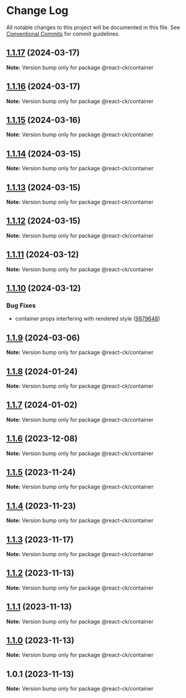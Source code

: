 # Change Log

All notable changes to this project will be documented in this file.
See [Conventional Commits](https://conventionalcommits.org) for commit guidelines.

## [1.1.17](https://github.com/abelflopes/react-ck/compare/@react-ck/container@1.1.16...@react-ck/container@1.1.17) (2024-03-17)

**Note:** Version bump only for package @react-ck/container





## [1.1.16](https://github.com/abelflopes/react-ck/compare/@react-ck/container@1.1.15...@react-ck/container@1.1.16) (2024-03-17)

**Note:** Version bump only for package @react-ck/container





## [1.1.15](https://github.com/abelflopes/react-ck/compare/@react-ck/container@1.1.14...@react-ck/container@1.1.15) (2024-03-16)

**Note:** Version bump only for package @react-ck/container





## [1.1.14](https://github.com/abelflopes/react-ck/compare/@react-ck/container@1.1.13...@react-ck/container@1.1.14) (2024-03-15)

**Note:** Version bump only for package @react-ck/container





## [1.1.13](https://github.com/abelflopes/react-ck/compare/@react-ck/container@1.1.12...@react-ck/container@1.1.13) (2024-03-15)

**Note:** Version bump only for package @react-ck/container





## [1.1.12](https://github.com/abelflopes/react-ck/compare/@react-ck/container@1.1.11...@react-ck/container@1.1.12) (2024-03-15)

**Note:** Version bump only for package @react-ck/container





## [1.1.11](https://github.com/abelflopes/react-ck/compare/@react-ck/container@1.1.10...@react-ck/container@1.1.11) (2024-03-12)

**Note:** Version bump only for package @react-ck/container





## [1.1.10](https://github.com/abelflopes/react-ck/compare/@react-ck/container@1.1.9...@react-ck/container@1.1.10) (2024-03-12)


### Bug Fixes

* container props interfering with rendered style ([9879648](https://github.com/abelflopes/react-ck/commit/9879648e013659271764ab9aa432d41f973d8548))



## [1.1.9](https://github.com/abelflopes/react-ck/compare/@react-ck/container@1.1.8...@react-ck/container@1.1.9) (2024-03-06)

**Note:** Version bump only for package @react-ck/container





## [1.1.8](https://github.com/abelflopes/react-ck/compare/@react-ck/container@1.1.7...@react-ck/container@1.1.8) (2024-01-24)

**Note:** Version bump only for package @react-ck/container





## [1.1.7](https://github.com/abelflopes/react-ck/compare/@react-ck/container@1.1.6...@react-ck/container@1.1.7) (2024-01-02)

**Note:** Version bump only for package @react-ck/container





## [1.1.6](https://github.com/abelflopes/react-ck/compare/@react-ck/container@1.1.5...@react-ck/container@1.1.6) (2023-12-08)

**Note:** Version bump only for package @react-ck/container





## [1.1.5](https://github.com/abelflopes/react-ck/compare/@react-ck/container@1.1.4...@react-ck/container@1.1.5) (2023-11-24)

**Note:** Version bump only for package @react-ck/container





## [1.1.4](https://github.com/abelflopes/react-ck/compare/@react-ck/container@1.1.3...@react-ck/container@1.1.4) (2023-11-23)

**Note:** Version bump only for package @react-ck/container





## [1.1.3](https://github.com/abelflopes/react-ck/compare/@react-ck/container@1.1.2...@react-ck/container@1.1.3) (2023-11-17)

**Note:** Version bump only for package @react-ck/container





## [1.1.2](https://github.com/abelflopes/react-ck/compare/@react-ck/container@1.1.1...@react-ck/container@1.1.2) (2023-11-13)

**Note:** Version bump only for package @react-ck/container





## [1.1.1](https://github.com/abelflopes/react-ck/compare/@react-ck/container@1.1.0...@react-ck/container@1.1.1) (2023-11-13)

**Note:** Version bump only for package @react-ck/container





## [1.1.0](https://github.com/abelflopes/react-ck/compare/@react-ck/container@1.0.1...@react-ck/container@1.1.0) (2023-11-13)

**Note:** Version bump only for package @react-ck/container





## 1.0.1 (2023-11-13)

**Note:** Version bump only for package @react-ck/container
